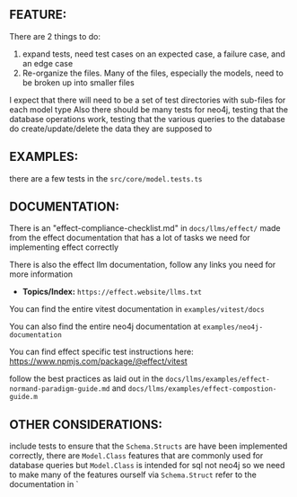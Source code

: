 ## FEATURE:

There are 2 things to do:
1. expand tests, need test cases on an expected case, a failure case, and an edge case
2. Re-organize the files. Many of the files, especially the models, need to be broken up into smaller files

I expect that there will need to be a set of test directories with sub-files for each model type
Also there should be many tests for neo4j, testing that the database operations work, testing that the various queries to the database do create/update/delete the data they are supposed to


## EXAMPLES:

there are a few tests in the `src/core/model.tests.ts`

## DOCUMENTATION:

There is an "effect-compliance-checklist.md" in `docs/llms/effect/` made from the effect documentation that has a lot of tasks we need for implementing effect correctly

There is also the effect llm documentation, follow any links you need for more information
-   **Topics/Index:** `https://effect.website/llms.txt`

You can find the entire vitest documentation in `examples/vitest/docs`

You can also find the entire neo4j documentation at `examples/neo4j-documentation`

You can find effect specific test instructions here: https://www.npmjs.com/package/@effect/vitest

follow the best practices as laid out in the `docs/llms/examples/effect-normand-paradigm-guide.md` and `docs/llms/examples/effect-compostion-guide.m`

## OTHER CONSIDERATIONS:

include tests to ensure that the `Schema.Structs` are have been implemented correctly, there are `Model.Class` features that are commonly used for database queries but `Model.Class` is intended for sql not neo4j so we need to make many of the features ourself via `Schema.Struct` refer to the documentation in `